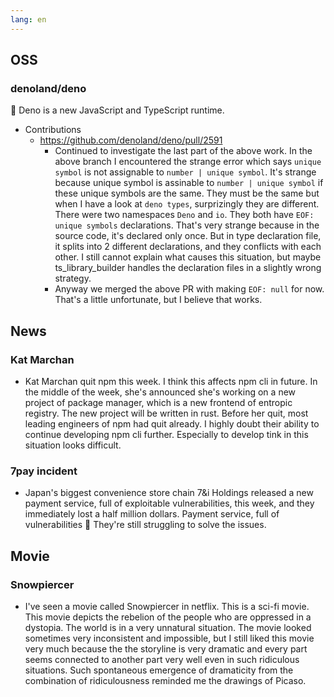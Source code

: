 ```yaml
---
lang: en
---
```


## OSS

### denoland/deno

🦕 Deno is a new JavaScript and TypeScript runtime.

- Contributions
  - https://github.com/denoland/deno/pull/2591
    - Continued to investigate the last part of the above work. In the above
      branch I encountered the strange error which says `unique symbol` is not
      assignable to `number | unique symbol`. It's strange because unique symbol
      is assinable to `number | unique symbol` if these unique symbols are the
      same. They must be the same but when I have a look at `deno types`,
      surprizingly they are different. There were two namespaces `Deno` and
      `io`. They both have `EOF: unique symbols` declarations. That's very
      strange because in the source code, it's declared only once. But in type
      declaration file, it splits into 2 different declarations, and they
      conflicts with each other. I still cannot explain what causes this
      situation, but maybe ts_library_builder handles the declaration files in a
      slightly wrong strategy.
    - Anyway we merged the above PR with making `EOF: null` for now. That's a
      little unfortunate, but I believe that works.

## News

### Kat Marchan

- Kat Marchan quit npm this week. I think this affects npm cli in future. In the
  middle of the week, she's announced she's working on a new project of package
  manager, which is a new frontend of entropic registry. The new project will be
  written in rust. Before her quit, most leading engineers of npm had quit
  already. I highly doubt their ability to continue developing npm cli further.
  Especially to develop tink in this situation looks difficult.

### 7pay incident

- Japan's biggest convenience store chain 7&i Holdings released a new payment
  service, full of exploitable vulnerabilities, this week, and they immediately
  lost a half million dollars. Payment service, full of vulnerabilities 🙈
  They're still struggling to solve the issues.

## Movie

### Snowpiercer

- I've seen a movie called Snowpiercer in netflix. This is a sci-fi movie. This
  movie depicts the rebelion of the people who are oppressed in a dystopia. The
  world is in a very unnatural situation. The movie looked sometimes very
  inconsistent and impossible, but I still liked this movie very much because
  the the storyline is very dramatic and every part seems connected to another
  part very well even in such ridiculous situations. Such spontaneous emergence
  of dramaticity from the combination of ridiculousness reminded me the drawings
  of Picaso.

